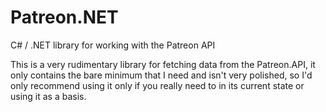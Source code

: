 # Patreon.NET
C# / .NET library for working with the Patreon API

This is a very rudimentary library for fetching data from the Patreon.API, it only contains the bare minimum that I need and isn't very polished, so I'd only recommend using it only if you really need to in its current state or using it as a basis.
